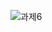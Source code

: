 ![과제6](https://user-images.githubusercontent.com/105068708/210258968-b08a7979-6d8d-4fd6-895e-bae5c7449672.png)
